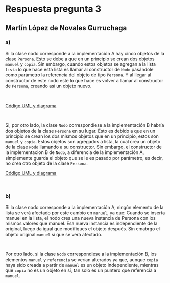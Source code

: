 # Respuesta pregunta 3

## Martín López de Novales Gurruchaga

### a)

Si la clase nodo corresponde a la implementación A hay cinco objetos de la clase `Persona`.
Esto se debe a que en un principio se crean dos objetos `manuel` y `copia`. Sin embargo, cuando estos objetos se agregan a la lista `lista` lo que hace esta lista es llamar al constructor de `Nodo` pasándole como parámetro la referencia del objeto de tipo `Persona`. Y al llegar al constructor de este nodo este lo que hace es volver a llamar al constructor de `Persona`, creando así un objeto nuevo.

<br>

[Código UML y diagrama](https://github.com/martinlopez7/24-25-EDA1-ExamenParcial/tree/a12b79c863ba1cf73f8387facf839f129bd4c02b/respuesta3_MartinLopez/diagramas/apartado_a)

<br>


Si, por otro lado, la clase `Nodo` correspondiese a la implementación B habría dos objetos de la clase `Persona` en su lugar.
Esto es debido a que en un principio se crean los dos mismos objetos que en un principio, estos son `manuel` y `copia`. Estos objetos son agregados a lista, la cual crea un objeto de la clase `Nodo` llamando a su constructor. Sin embargo, el constructor de la implementacion B de `Nodo`, a diferencia de la implementación A, simplemente guarda el objeto que se le es pasado por parámetro, es decir, no crea otro objeto de la clase `Persona`.

[Código UML y diagrama](https://github.com/martinlopez7/24-25-EDA1-ExamenParcial/tree/a12b79c863ba1cf73f8387facf839f129bd4c02b/respuesta3_MartinLopez/diagramas/apartado_b)

<br>

### b)

Si la clase nodo corresponde a la implementación A, ningún elemento de la lista se verá afectado por este cambio en `manuel`, ya que:
Cuando se inserta manuel en la lista, el nodo crea una nueva instancia de Persona con los mismos valores que manuel. Esa nueva instancia es independiente de la original, luego da igual que modifiques el objeto después.
Sin emabrgo el objeto original `manuel` si que se verá afectado.

<br>

Por otro lado, si la clase `Nodo` correspondiese a la implementación B, los elementos `manuel` y `referencia` se verían alterados ya que, aunque `copia` haya sido creada a partir de `manuel` es un objeto independiente, mientras que `copia` no es un objeto en sí, tan solo es un puntero que referencia a `manuel`.


